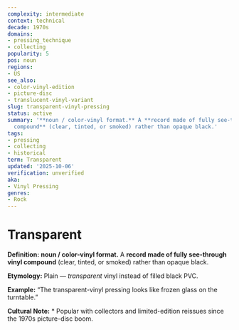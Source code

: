 ```yaml
---
complexity: intermediate
context: technical
decade: 1970s
domains:
- pressing_technique
- collecting
popularity: 5
pos: noun
regions:
- US
see_also:
- color-vinyl-edition
- picture-disc
- translucent-vinyl-variant
slug: transparent-vinyl-pressing
status: active
summary: '**noun / color-vinyl format.** A **record made of fully see-through vinyl
  compound** (clear, tinted, or smoked) rather than opaque black.'
tags:
- pressing
- collecting
- historical
term: Transparent
updated: '2025-10-06'
verification: unverified
aka:
- Vinyl Pressing
genres:
- Rock
---
```


# Transparent

**Definition:** **noun / color-vinyl format.** A **record made of fully see-through vinyl compound** (clear, tinted, or smoked) rather than opaque black.

**Etymology:** Plain — *transparent* vinyl instead of filled black PVC.

**Example:** “The transparent-vinyl pressing looks like frozen glass on the turntable.”

**Cultural Note:** * Popular with collectors and limited-edition reissues since the 1970s picture-disc boom.


